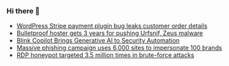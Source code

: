 ### Hi there 👋

<!--START_SECTION:feed-->
* [WordPress Stripe payment plugin bug leaks customer order details](https://www.bleepingcomputer.com/news/security/wordpress-stripe-payment-plugin-bug-leaks-customer-order-details/)
* [Bulletproof hoster gets 3 years for pushing Urfsnif, Zeus malware](https://www.bleepingcomputer.com/news/security/bulletproof-hoster-gets-3-years-for-pushing-urfsnif-zeus-malware/)
* [Blink Copilot Brings Generative AI to Security Automation](https://www.bleepingcomputer.com/news/security/blink-copilot-brings-generative-ai-to-security-automation/)
* [Massive phishing campaign uses 6,000 sites to impersonate 100 brands](https://www.bleepingcomputer.com/news/security/massive-phishing-campaign-uses-6-000-sites-to-impersonate-100-brands/)
* [RDP honeypot targeted 3.5 million times in brute-force attacks](https://www.bleepingcomputer.com/news/security/rdp-honeypot-targeted-35-million-times-in-brute-force-attacks/)
<!--END_SECTION:feed-->

<!--
**frankenk/frankenk** is a ✨ _special_ ✨ repository because its `README.md` (this file) appears on your GitHub profile.

Here are some ideas to get you started:

- 🔭 I’m currently working on ...
- 🌱 I’m currently learning ...
- 👯 I’m looking to collaborate on ...
- 🤔 I’m looking for help with ...
- 💬 Ask me about ...
- 📫 How to reach me: ...
- 😄 Pronouns: ...
- ⚡ Fun fact: ...
-->



